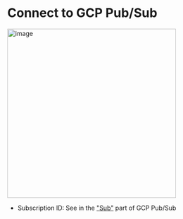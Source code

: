 # Connect to GCP Pub/Sub

<img width="383" alt="image" src="https://github.com/user-attachments/assets/e9c7530e-1c3e-4370-aec3-e3f5c2744822">

- Subscription ID: See in the ["Sub"](https://console.cloud.google.com/cloudpubsub/subscription/list) part of GCP Pub/Sub
